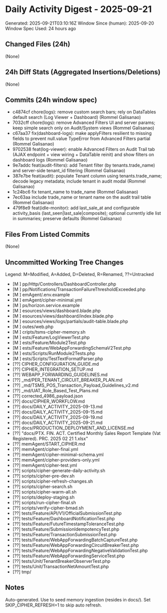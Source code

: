 # Daily Activity Digest - 2025-09-21
Generated: 2025-09-21T03:10:16Z
Window Since (human): 2025-09-20
Window Spec Used: 24 hours ago

## Changed Files (24h)
(None)

## 24h Diff Stats (Aggregated Insertions/Deletions)
(None)

## Commits (24h window spec)
- c4874cf chore(logs): remove custom search bars; rely on DataTables default search (Log Viewer + Dashboard) (Rommel Galisanao)
- 7032cff chore(logs): remove Advanced Filters UI and server params; keep simple search only on Audit/System views (Rommel Galisanao)
- c67aa37 fix(dashboard-logs): make applyFilters resilient to missing fields to prevent null.value TypeError from Advanced Filters partial (Rommel Galisanao)
- 9702538 feat(log-viewer): enable Advanced Filters on Audit Trail tab (AJAX endpoint + view wiring + DataTable reinit) and show filters on dashboard logs (Rommel Galisanao)
- 9e7addc feat(audit-filters): add Tenant filter (by tenants.trade_name) and server-side tenant_id filtering (Rommel Galisanao)
- 387e7be feat(audit): populate Tenant column using tenants.trade_name; decode legacy metadata; include tenant in audit modal (Rommel Galisanao)
- 1c24bc6 fix tenant_name to trade_name (Rommel Galisanao)
- 7ec63aa include trade_name or tenant name on the audit trail table (Rommel Galisanao)
- 479f8e9 feat(idle-monitor): add last_sale_at and configurable activity_basis (last_seen|last_sale|composite); optional currently idle list in summaries; preserve defaults (Rommel Galisanao)

## Files From Listed Commits
(None)

## Uncommitted Working Tree Changes
Legend: M=Modified, A=Added, D=Deleted, R=Renamed, ??=Untracked
- [M ] pp/Http/Controllers/DashboardController.php
- [M ] pp/Notifications/TransactionFailureThresholdExceeded.php
- [M ] emAgent/.env.example
- [M ] emAgent/cipher-minimal.yml
- [M ] ps/horizon.service.example
- [M ] esources/views/dashboard.blade.php
- [M ] esources/views/dashboard/index.blade.php
- [M ] esources/views/logs/partials/audit-table.blade.php
- [M ] outes/web.php
- [M ] cripts/tsms-cipher-memory.sh
- [M ] ests/Feature/LogViewerTest.php
- [M ] ests/Feature/Module2Test.php
- [M ] ests/Feature/WebAppForwardingSchemaV2Test.php
- [M ] ests/Scripts/RunModule2Tests.php
- [M ] ests/Scripts/TestTextFormatParser.php
- [??] CIPHER_CONFIGURATION_GUIDE.md
- [??] CIPHER_INTEGRATION_SETUP.md
- [??] WEBAPP_FORWARDING_GUIDELINES.md
- [??] _md/PER_TENANT_CIRCUIT_BREAKER_PLAN.md
- [??] _md/TSMS_POS_Transaction_Payload_Guidelines_v2.md
- [??] _md/UAT_Role_Based_Test_Plans.md
- [??] corrected_4986_payload.json
- [??] docs/CIPHER_WORKFLOW.md
- [??] docs/DAILY_ACTIVITY_2025-09-13.md
- [??] docs/DAILY_ACTIVITY_2025-09-15.md
- [??] docs/DAILY_ACTIVITY_2025-09-19.md
- [??] docs/DAILY_ACTIVITY_2025-09-21.md
- [??] docs/PRODUCTION_DEPLOYMENT_AND_LICENSE.md
- [??] "docs/PTX. FIN. ACT. Certified Monthly Sales Report Template (Vat Registered). PRC. 2025 02 21 1.xlsx"
- [??] memAgent/START_CIPHER.md
- [??] memAgent/cipher-final.yml
- [??] memAgent/cipher-minimal-schema.yml
- [??] memAgent/cipher-providers-only.yml
- [??] memAgent/cipher-test.yml
- [??] scripts/cipher-generate-daily-activity.sh
- [??] scripts/cipher-pre-dev.sh
- [??] scripts/cipher-refresh-changes.sh
- [??] scripts/cipher-search.sh
- [??] scripts/cipher-warm-all.sh
- [??] scripts/deploy-staging.sh
- [??] scripts/run-cipher-final.sh
- [??] scripts/verify-cipher-bmad.sh
- [??] tests/Feature/API/V1/OfficialSubmissionTest.php
- [??] tests/Feature/DashboardNotificationTest.php
- [??] tests/Feature/FutureTimestampToleranceTest.php
- [??] tests/Feature/SubmissionIdempotencyTest.php
- [??] tests/Feature/TransactionSubmissionTest.php
- [??] tests/Feature/WebAppForwardingBatchCaptureTest.php
- [??] tests/Feature/WebAppForwardingCircuitBreakerTest.php
- [??] tests/Feature/WebAppForwardingNegativeValidationTest.php
- [??] tests/Feature/WebAppForwardingServiceTest.php
- [??] tests/Unit/TenantBreakerObserverTest.php
- [??] tests/Unit/TransactionNetAmountTest.php
- [??] tmp/

## Notes
Auto-generated. Use to seed memory ingestion (resides in docs/). Set SKIP_CIPHER_REFRESH=1 to skip auto refresh.
